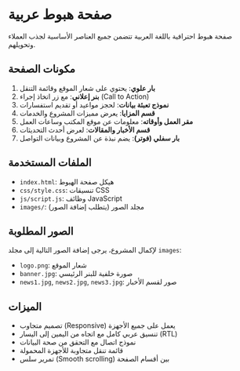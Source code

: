 # صفحة هبوط عربية

صفحة هبوط احترافية باللغة العربية تتضمن جميع العناصر الأساسية لجذب العملاء وتحويلهم.

## مكونات الصفحة

1. **بار علوي**: يحتوي على شعار الموقع وقائمة التنقل
2. **بنر إعلاني**: مع زر اتخاذ إجراء (Call to Action)
3. **نموذج تعبئة بيانات**: لحجز مواعيد أو تقديم استفسارات
4. **قسم المزايا**: يعرض مميزات المشروع والخدمات
5. **مقر العمل وأوقاته**: معلومات عن موقع المكتب وساعات العمل
6. **قسم الأخبار والمقالات**: لعرض أحدث التحديثات
7. **بار سفلي (فوتر)**: يضم نبذة عن المشروع وبيانات التواصل

## الملفات المستخدمة

- `index.html`: هيكل صفحة الهبوط
- `css/style.css`: تنسيقات CSS
- `js/script.js`: وظائف JavaScript
- `images/`: مجلد الصور (يتطلب إضافة الصور)

## الصور المطلوبة

لإكمال المشروع، يرجى إضافة الصور التالية إلى مجلد `images`:

- `logo.png`: شعار الموقع
- `banner.jpg`: صورة خلفية للبنر الرئيسي
- `news1.jpg`, `news2.jpg`, `news3.jpg`: صور لقسم الأخبار

## الميزات

- تصميم متجاوب (Responsive) يعمل على جميع الأجهزة
- تنسيق عربي كامل مع اتجاه من اليمين إلى اليسار (RTL)
- نموذج اتصال مع التحقق من صحة البيانات
- قائمة تنقل متجاوبة للأجهزة المحمولة
- تمرير سلس (Smooth scrolling) بين أقسام الصفحة
